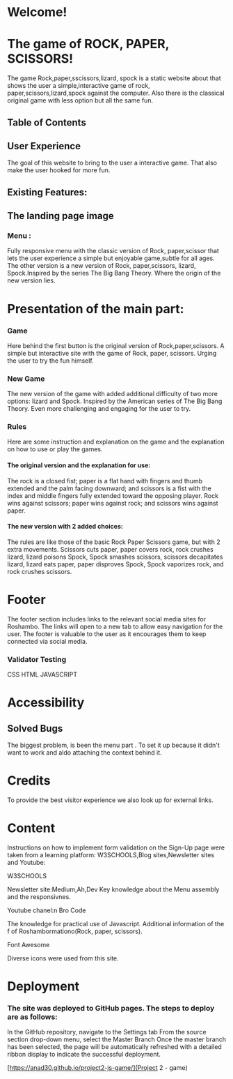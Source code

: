 # Welcome!


# The game of ROCK, PAPER, SCISSORS!

The game Rock,paper,sscissors,lizard, spock is a static website about that shows the user a simple,interactive game of rock, paper,scissors,lizard,spock against the computer. Also there is the classical original game with less option but all the same fun.

## Table of Contents

## User Experience

The goal of this website to bring to the user a interactive game. That also make the user hooked for more fun.

## Existing Features:

## The landing page image

### Menu :

Fully responsive menu with the classic version of Rock, paper,scissor that lets the user experience a simple but enjoyable game,subtle for all ages.
The other version is a new version of Rock, paper,scissors, lizard, Spock.Inspired by the series The Big Bang Theory. Where the origin of the new version lies.

# Presentation of the main part:
### Game
Here behind the first button is the original version of Rock,paper,scissors.
A simple but interactive site with the game of Rock, paper, scissors. Urging the user to try the fun himself.

### New Game

The new version of the game with added additional difficulty of two more options: lizard and Spock. Inspired by the American series of The Big Bang Theory. Even more challenging and engaging for the user to try.


### Rules

Here are some instruction and explanation on the game and the explanation on how to use or play the games.

#### The original version and the explanation for use:
The rock is a closed fist; paper is a flat hand with fingers and thumb extended and the palm facing downward; and scissors is a fist with the index and middle fingers fully extended toward the opposing player. Rock wins against scissors; paper wins against rock; and scissors wins against paper.

#### The new version with 2 added choices:
The rules are like those of the basic Rock Paper Scissors game, but with 2 extra movements. Scissors cuts paper, paper covers rock, rock crushes lizard, lizard poisons Spock, Spock smashes scissors, scissors decapitates lizard, lizard eats paper, paper disproves Spock, Spock vaporizes rock, and rock crushes scissors.

# Footer
The footer section includes links to the relevant social media sites for Roshambo. The links will open to a new tab to allow easy navigation for the user. The footer is valuable to the user as it encourages them to keep connected via social media.

### Validator Testing
CSS
HTML
JAVASCRIPT 

#  Accessibility 

## Solved Bugs

The biggest problem, is been the menu part . To set it up because it didn't want to work and aldo attaching the context behind it.

# Credits
To provide the best visitor experience we also look up for external links.

# Content

Instructions on how to implement form validation on the Sign-Up page were taken from a learning platform: W3SCHOOLS,Blog sites,Newsletter sites and Youtube:

W3SCHOOLS

Newsletter site:Medium,Ah,Dev
Key knowledge about the Menu assembly and the responsivnes.

Youtube chanel:n Bro Code

The knowledge for practical use of Javascript. Additional information of the f of Roshambormationo(Rock, paper, scissors).

Font Awesome

Diverse icons were used from this site.

# Deployment

### The site was deployed to GitHub pages. The steps to deploy are as follows:

In the GitHub repository, navigate to the Settings tab
From the source section drop-down menu, select the Master Branch
Once the master branch has been selected, the page will be automatically refreshed with a detailed ribbon display to indicate the successful deployment.

[https://anad30.github.io/project2-js-game/](Project 2 - game)
